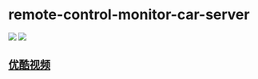 # remote-control-monitor-car-server
![](https://raw.githubusercontent.com/vtumi/Socket/master/preview1.jpg)
![](https://raw.githubusercontent.com/vtumi/Socket/master/preview2.jpg)

[优酷视频](http://v.youku.com/v_show/id_XMTc3MTAyODI0OA==.html)
----------
